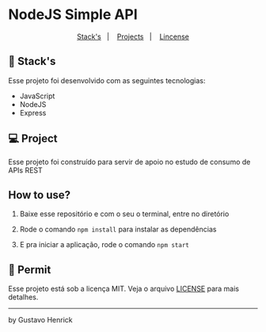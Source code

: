 # NodeJS Simple API

<p align="center">
  <a href="#-tecnologias">Stack's</a>&nbsp;&nbsp;&nbsp;|&nbsp;&nbsp;&nbsp;
  <a href="#-projeto">Projects</a>&nbsp;&nbsp;&nbsp;|&nbsp;&nbsp;&nbsp;
  <a href="#memo-licença">Lincense</a>
</p>




## 🚀 Stack's

Esse projeto foi desenvolvido com as seguintes tecnologias:

- JavaScript
- NodeJS
- Express



## 💻 Project

Esse projeto foi construído para servir de apoio no estudo de consumo de APIs REST



## How to use?

1. Baixe esse repositório e com o seu o terminal, entre no diretório

2. Rode o comando `npm install` para instalar as dependências

3. E pra iniciar a aplicação, rode o comando `npm start` 



## :memo: Permit

Esse projeto está sob a licença MIT. Veja o arquivo [LICENSE](.github/LICENSE.md) para mais detalhes.

---

by Gustavo Henrick
